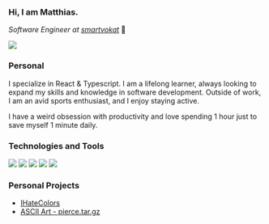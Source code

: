 ### Hi, I am Matthias.
<p><em>Software Engineer at <a href="https://smartvokat.com">smartvokat</a></em> 🤙
<div>
  <a href="https://www.linkedin.com/in/mdiebels/"><img src="https://img.shields.io/badge/LinkedIn-0077B5?style=for-the-badge&logo=linkedin&logoColor=white" /></a>
</div>

### Personal

I specialize in React & Typescript. I am a lifelong learner, always looking to expand my skills and knowledge in software development. Outside of work, I am an avid sports enthusiast, and I enjoy staying active. 

I have a weird obsession with productivity and love spending 1 hour just to save myself 1 minute daily.

### Technologies and Tools

<div>
  <img src="https://img.shields.io/badge/React-20232A?style=for-the-badge&logo=react&logoColor=61DAFB" />
  
  <img src="https://img.shields.io/badge/TypeScript-007ACC?style=for-the-badge&logo=typescript&logoColor=white" />
  
  <img src="https://img.shields.io/badge/relay-F26B00?style=for-the-badge&logo=relay&logoColor=white" />
  
  <img src="https://img.shields.io/badge/GraphQl-E10098?style=for-the-badge&logo=graphql&logoColor=white" />
  
  <img src="https://img.shields.io/badge/WebStorm-000000?style=for-the-badge&logo=WebStorm&logoColor=white" />
</div>

### Personal Projects
<ul>
  <li>  
    <a href="https://ihatecolors.netlify.app/">IHateColors</a>
  </li>
  <li>
    <a href="https://instagram.com/pierce.tar.gz">ASCII Art - pierce.tar.gz</a>
  </li>
</ul>


